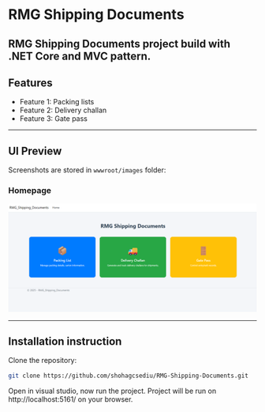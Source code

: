 # RMG Shipping Documents

RMG Shipping Documents project build with .NET Core and MVC pattern.
---

## Features

- Feature 1: Packing lists
- Feature 2: Delivery challan
- Feature 3: Gate pass

---

## UI Preview

Screenshots are stored in `wwwroot/images` folder:

### Homepage
![Homepage Preview](wwwroot/images/homepage_preview.png)


---

## Installation instruction

Clone the repository:

```bash
git clone https://github.com/shohagcsediu/RMG-Shipping-Documents.git
```

Open in visual studio, now run the project. Project will be run on http://localhost:5161/ on your browser.
